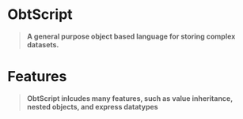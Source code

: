 # ObtScript
> **A general purpose object based language for storing complex datasets.**

# Features
> **ObtScript inlcudes many features, such as value inheritance, nested objects, and express datatypes**
